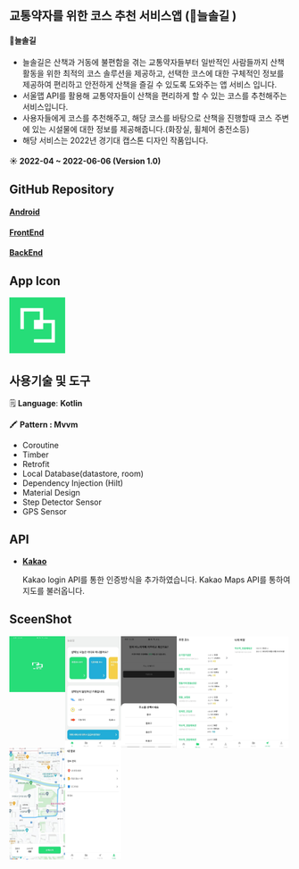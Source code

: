        
  

            
              
## 교통약자를 위한 코스 추천 서비스앱 (🌲늘솔길 )
#### 🌲늘솔길
 - 늘솔길은 산책과 거동에 불편함을 겪는 교통약자들부터 일반적인 사람들까지 산책활동을 위한 최적의 코스 솔루션을 제공하고, 선택한 코스에 대한 구체적인 정보를 제공하여 편리하고 안전하게 산책을 즐길 수 있도록 도와주는 앱 서비스 입니다. 
- 서울맵 API를 활용해 교통약자들이 산책을 편리하게 할 수 있는 코스를 추천해주는 서비스입니다.
- 사용자들에게 코스를 추천해주고, 해당 코스를 바탕으로 산책을 진행할때 코스 주변에 있는 시설물에 대한 정보를 제공해줍니다.(화장실, 휠체어 충전소등)
- 해당 서비스는 2022년  경기대 캡스톤 디자인 작품입니다.

#### ☀️ 2022-04 ~ 2022-06-06 (Version 1.0)

## GitHub Repository

#### [Android](https://github.com/qwqeqrqwqeqr/trail)
#### [FrontEnd](https://github.com/greeneryjin/trail-react-front)
#### [BackEnd](https://github.com/greeneryjin/backend-trai)

## App Icon

<img src="./screenshot/trail.png"  width="100px" height="100px"/>


##  사용기술 및 도구  

🗒️  **Language**:  **Kotlin**

🖍️  **Pattern : Mvvm**

- Coroutine
- Timber
- Retrofit
- Local Database(datastore, room)
- Dependency Injection (Hilt)
- Material Design
- Step Detector Sensor
- GPS Sensor


##  API  

- **[Kakao](https://developers.kakao.com/docs)**
    
    Kakao login API를 통한 인증방식을 추가하였습니다.
    Kakao Maps API를 통하여 지도를 불러옵니다.
    



##  SceenShot  

<img src="./screenshot/splash.jpeg" align=left  width="100px" height="100px"/>
<img src="./screenshot/main.jpeg"  align=left  width="100px" height="200px"/>
<img src="./screenshot/address.jpeg" align=left  width="100px" height="200px"/>
<img src="./screenshot/course.jpeg"align=left   width="100px" height="200px"/>
<img src="./screenshot/history.jpeg" align=left  width="100px" height="200px"/>
<img src="./screenshot/race.jpeg" align=left  width="100px" height="200px"/>
<img src="./screenshot/account.jpeg" align=left  width="100px" height="200px"/>






